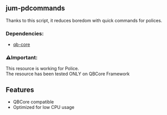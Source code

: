 ## jum-pdcommands
Thanks to this script, it reduces boredom with quick commands for polices.

### Dependencies:
* [qb-core](https://github.com/qbcore-framework/qb-core)

### ⚠️Important:
This resource is working for Police.
<br/>
The resource has been tested ONLY on QBCore Framework

## Features

- QBCore compatible
- Optimized for low CPU usage
